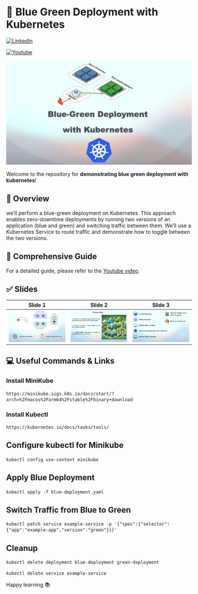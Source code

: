 # 🚀 Blue Green Deployment with Kubernetes
[![LinkedIn](https://img.shields.io/badge/Connect%20with%20me%20on-LinkedIn-blue.svg)](https://www.linkedin.com/in/amine-maalej/)

[![Youtube](https://img.shields.io/badge/YouTube-FF0000?style=for-the-badge&logo=youtube&logoColor=white)](https://www.youtube.com/@CloudTech_with_Amine)


![](slides/slide0.png)

Welcome to the repository for **demonstrating blue green deployment with kubernetes**!

## 🌟 Overview
we’ll perform a blue-green deployment on Kubernetes. This approach enables zero-downtime deployments by running two versions of an application (blue and green) and switching traffic between them.
We’ll use a Kubernetes Service to route traffic and demonstrate how to toggle between the two versions.

## 📝 Comprehensive Guide
For a detailed guide, please refer to the [Youtube video](https://www.youtube.com/watch?v=m4Pzl5FX0eU).

## ✅ Slides

Slide 1            | Slide 2         | Slide 3        |
:------------------------:|:-----------------------:|:----------------------:|
![](slides/slide1.png)  | ![](slides/slide2.png) | ![](slides/slide3.png) |

## 💻 Useful Commands & Links
### Install MiniKube
```
https://minikube.sigs.k8s.io/docs/start/?arch=%2Fmacos%2Farm64%2Fstable%2Fbinary+download
```
### Install Kubectl
```
https://kubernetes.io/docs/tasks/tools/
```

## Configure kubectl for Minikube 

```
kubectl config use-context minikube
```

## Apply Blue Deployment
```
kubectl apply -f blue-deployment.yaml

```
## Switch Traffic from Blue to Green

```
kubectl patch service example-service -p '{"spec":{"selector":{"app":"example-app","version":"green"}}}'
```

## Cleanup
```
kubectl delete deployment blue-deployment green-deployment
```
```
kubectl delete service example-service
```


Happy learning 📚


